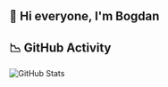 ## 👋 Hi everyone, I'm Bogdan


## 📉 GitHub Activity

![GitHub Stats](https://github-readme-stats.vercel.app/api?username=zainea-bogdan&show_icons=true&theme=toyonight)

